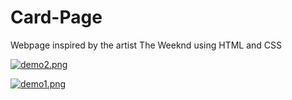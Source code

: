 # Card-Page
Webpage inspired by the artist The Weeknd using HTML and CSS

[![demo2.png](https://i.postimg.cc/PfpDtdFB/demo2.png)](https://postimg.cc/vDyThwyz)

[![demo1.png](https://i.postimg.cc/8sgNGRnP/demo1.png)](https://postimg.cc/q6w9X3T9)
